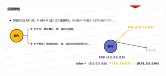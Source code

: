 ![输入图片说明](/imgs/2024-11-21/ODA5qe8yW1adcKw3.png)
<!--stackedit_data:
eyJoaXN0b3J5IjpbLTIzMjY5NTA2OV19
-->